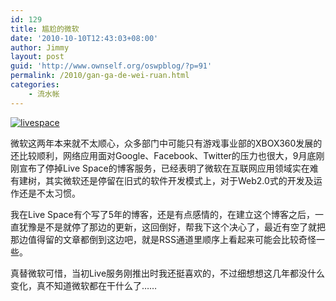 ```yaml
---
id: 129
title: 尴尬的微软
date: '2010-10-10T12:43:03+08:00'
author: Jimmy
layout: post
guid: 'http://www.ownself.org/oswpblog/?p=91'
permalink: /2010/gan-ga-de-wei-ruan.html
categories:
    - 流水帐
---
```


[![livespace](/wp-content/uploads/2010/f884735a679f_B2EE/livespace_thumb.jpg "livespace")](/wp-content/uploads/2010/f884735a679f_B2EE/livespace.jpg)

微软这两年本来就不太顺心，众多部门中可能只有游戏事业部的XBOX360发展的还比较顺利，网络应用面对Google、Facebook、Twitter的压力也很大，9月底刚刚宣布了停掉Live Space的博客服务，已经表明了微软在互联网应用领域实在难有建树，其实微软还是停留在旧式的软件开发模式上，对于Web2.0式的开发及运作还是不太习惯。

我在Live Space有个写了5年的博客，还是有点感情的，在建立这个博客之后，一直犹豫是不是就停了那边的更新，这回倒好，帮我下这个决心了，最近有空了就把那边值得留的文章都倒到这边吧，就是RSS通道里顺序上看起来可能会比较奇怪一些。

真替微软可惜，当初Live服务刚推出时我还挺喜欢的，不过细想想这几年都没什么变化，真不知道微软都在干什么了……